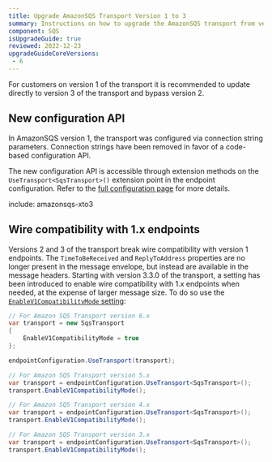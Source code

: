 ```yaml
---
title: Upgrade AmazonSQS Transport Version 1 to 3
summary: Instructions on how to upgrade the AmazonSQS transport from version 1 to 3.
component: SQS
isUpgradeGuide: true
reviewed: 2022-12-23
upgradeGuideCoreVersions:
 - 6
---
```


For customers on version 1 of the transport it is recommended to update directly to version 3 of the transport and bypass version 2.

## New configuration API

In AmazonSQS version 1, the transport was configured via connection string parameters. Connection strings have been removed in favor of a code-based configuration API.

The new configuration API is accessible through extension methods on the `UseTransport<SqsTransport>()` extension point in the endpoint configuration. Refer to the [full configuration page](/transports/sqs/configuration-options.md) for more details.

include: amazonsqs-xto3

## Wire compatibility with 1.x endpoints

Versions 2 and 3 of the transport break wire compatibility with version 1 endpoints. The `TimeToBeReceived` and `ReplyToAddress` properties are no longer present in the message envelope, but instead are available in the message headers. Starting with version 3.3.0 of the transport, a setting has been introduced to enable wire compatibility with 1.x endpoints when needed, at the expense of larger message size. To do so use the [`EnableV1CompatibilityMode` setting](/transports/sqs/configuration-options.md?version=sqs_4#v1-compatibility-mode):

```csharp
// For Amazon SQS Transport version 6.x
var transport = new SqsTransport
{
    EnableV1CompatibilityMode = true
};

endpointConfiguration.UseTransport(transport);

// For Amazon SQS Transport version 5.x
var transport = endpointConfiguration.UseTransport<SqsTransport>();
transport.EnableV1CompatibilityMode();

// For Amazon SQS Transport version 4.x
var transport = endpointConfiguration.UseTransport<SqsTransport>();
transport.EnableV1CompatibilityMode();

// For Amazon SQS Transport version 3.x
var transport = endpointConfiguration.UseTransport<SqsTransport>();
transport.EnableV1CompatibilityMode();
```
